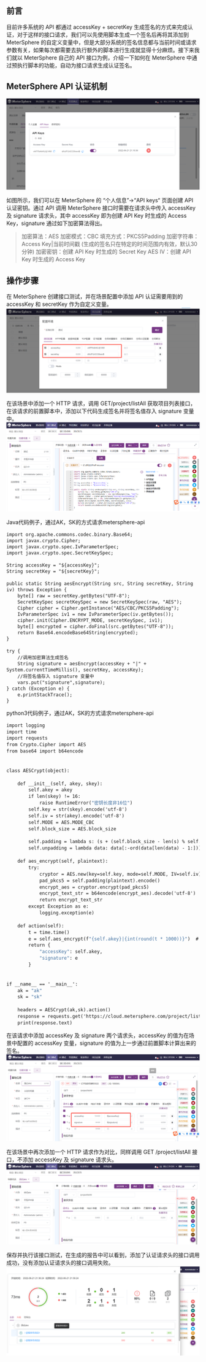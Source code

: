 ## 前言
目前许多系统的 API 都通过 accessKey + secretKey 生成签名的方式来完成认证，对于这样的接口请求，我们可以先使用脚本生成一个签名后再将其添加到 MeterSphere 的自定义变量中，但是大部分系统的签名信息都与当前时间或请求参数有关，如果每次都需要去执行额外的脚本进行生成就显得十分麻烦。接下来我们就以 MeterSphere 自己的 API 接口为例，介绍一下如何在 MeterSphere 中通过预执行脚本的功能，自动为接口请求生成认证签名。

## MeterSphere API 认证机制
![](../img/tutorial/pre_processor/pre_processor_1.png)

如图所示，我们可以在 MeterSphere 的 “个人信息”→“API keys“ 页面创建 API 认证密钥。通过 API 调用 MeterSphere 接口时需要在请求头中传入 accessKey 及 signature 请求头，其中 accessKey 即为创建 API Key 时生成的 Access Key，signature 通过如下加密算法得出。

> 加密算法：AES
> 加密模式：CBC
> 填充方式：PKCS5Padding
> 加密字符串：Access Key|当前时间戳  (生成的签名只在特定的时间范围内有效，默认30分钟)
> 加密密钥：创建 API Key 时生成的 Secret Key
> AES IV：创建 API Key 时生成的 Access Key

## 操作步骤
在 MeterSphere 创建接口测试，并在场景配置中添加 API 认证需要用到的 accessKey 和 secretKey 作为自定义变量。
![](../img/tutorial/pre_processor/pre_processor_2.png)

在该场景中添加一个 HTTP 请求，调用 GET/project/listAll 获取项目列表接口，在该请求的前置脚本中，添加以下代码生成签名并将签名值存入 signature 变量中。
![](../img/tutorial/pre_processor/pre_processor_3.png)

Java代码例子，通过AK，SK的方式请求metersphere-api
```
import org.apache.commons.codec.binary.Base64;
import javax.crypto.Cipher;
import javax.crypto.spec.IvParameterSpec;
import javax.crypto.spec.SecretKeySpec;
 
String accessKey = "${accessKey}";
String secretKey = "${secretKey}";
 
public static String aesEncrypt(String src, String secretKey, String iv) throws Exception {
    byte[] raw = secretKey.getBytes("UTF-8");
    SecretKeySpec secretKeySpec = new SecretKeySpec(raw, "AES");
    Cipher cipher = Cipher.getInstance("AES/CBC/PKCS5Padding");
    IvParameterSpec iv1 = new IvParameterSpec(iv.getBytes());
    cipher.init(Cipher.ENCRYPT_MODE, secretKeySpec, iv1);
    byte[] encrypted = cipher.doFinal(src.getBytes("UTF-8"));
    return Base64.encodeBase64String(encrypted);
}
  
try {
    //调用加密算法生成签名
    String signature = aesEncrypt(accessKey + "|" + System.currentTimeMillis(), secretKey, accessKey);
    //将签名值存入 signature 变量中
    vars.put("signature",signature);
} catch (Exception e) {
    e.printStackTrace();
}
```

python3代码例子，通过AK，SK的方式请求metersphere-api
```python3.7
import logging
import time
import requests
from Crypto.Cipher import AES
from base64 import b64encode


class AESCrypt(object):

    def __init__(self, akey, skey):
        self.akey = akey
        if len(skey) != 16:
            raise RuntimeError("密钥长度非16位")
        self.key = str(skey).encode('utf-8')
        self.iv = str(akey).encode('utf-8')
        self.MODE = AES.MODE_CBC
        self.block_size = AES.block_size

        self.padding = lambda s: (s + (self.block_size - len(s) % self.block_size) * chr(self.block_size - len(s) % self.block_size))
        self.unpadding = lambda data: data[:-ord(data[len(data) - 1:])]

    def aes_encrypt(self, plaintext):
        try:
            cryptor = AES.new(key=self.key, mode=self.MODE, IV=self.iv)
            pad_pkcs5 = self.padding(plaintext).encode()
            encrypt_aes = cryptor.encrypt(pad_pkcs5)
            encrypt_text_str = b64encode(encrypt_aes).decode('utf-8')
            return encrypt_text_str
        except Exception as e:
            logging.exception(e)

    def action(self):
        t = time.time()
        e = self.aes_encrypt(f"{self.akey}|{int(round(t * 1000))}")  # 加密
        return {
            "accessKey": self.akey,
            "signature": e
        }


if __name__ == '__main__':
    ak = "ak"
    sk = "sk"

    headers = AESCrypt(ak,sk).action()
    response = requests.get('https://cloud.metersphere.com/project/listAll', headers=headers)
    print(response.text)
```


在该请求中添加 accessKey 及 signature 两个请求头，accessKey 的值为在场景中配置的 accessKey 变量，signature 的值为上一步通过前置脚本计算出来的签名。
![](../img/tutorial/pre_processor/pre_processor_4.png)

在该场景中再次添加一个 HTTP 请求作为对比，同样调用 GET /project/listAll 接口，不添加 accessKey 及 signature 请求头。
![](../img/tutorial/pre_processor/pre_processor_5.png)

保存并执行该接口测试，在生成的报告中可以看到，添加了认证请求头的接口调用成功，没有添加认证请求头的接口调用失败。
![](../img/tutorial/pre_processor/pre_processor_6.png)



